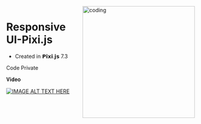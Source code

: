 <img align="right" alt="coding" src="https://i.pinimg.com/originals/2a/f0/0b/2af00b77b9831ccf199a7360d8d4d39f.gif"  width="300" height="300">

# Responsive UI-Pixi.js
* Created in 𝗣𝗶𝘅𝗶.𝗷𝘀 7.3

Code Private


𝐕𝐢𝐝𝐞𝐨



 [![IMAGE ALT TEXT HERE](https://img.youtube.com/vi/GYJZpEwKrQo/0.jpg)](https://www.youtube.com/watch?v=GYJZpEwKrQo)
